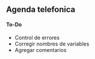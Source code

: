## Agenda telefonica

#### **To-Do**

- Control de errores
- Corregir nombres de variables
- Agregar comentarios
